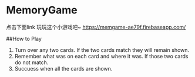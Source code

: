 # MemoryGame
点击下面link 玩玩这个小游戏吧~
https://memgame-ae79f.firebaseapp.com/

##How to Play
1. Turn over any two cards. If the two cards match they will remain shown.
2. Remember what was on each card and where it was. If those two cards do not match.
3. Succuess when all the cards are shown.

